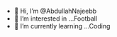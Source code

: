 - 👋 Hi, I’m @AbdullahNajeebb
- 👀 I’m interested in ...Football
- 🌱 I’m currently learning ...Coding
<!---
AbdullahNajeebb/AbdullahNajeebb is a ✨ special ✨ repository because its `README.md` (this file) appears on your GitHub profile.
You can click the Preview link to take a look at your changes.
--->
